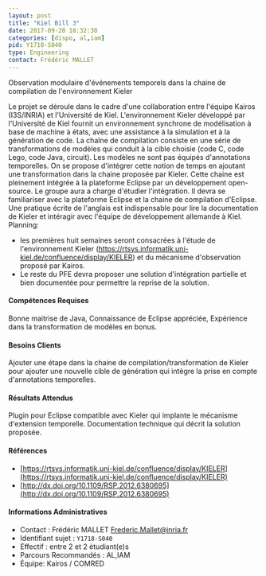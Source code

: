 ```yaml
---
layout: post
title: "Kiel Bill 3"
date: 2017-09-20 18:32:30
categories: [dispo, al,iam]
pid: Y1718-S040
type: Engineering
contact: Frédéric MALLET
---
```

       
Observation modulaire d'événements temporels dans la chaine de compilation de l'environnement Kieler

Le projet se déroule dans le cadre d'une collaboration entre l'équipe Kairos (I3S/INRIA) et l'Université de Kiel. 
L'environnement Kieler développé par l'Université de Kiel fournit un environnement synchrone de modélisation à base de machine à états, avec une assistance à la simulation et à la génération de code. La chaîne de compilation consiste en une série de transformations de modèles qui conduit à la cible choisie (code C, code Lego, code Java, circuit). Les modèles ne sont pas équipés d'annotations temporelles. On se propose d'intégrer cette notion de temps en ajoutant une transformation dans la chaine proposée par Kieler. Cette chaine est pleinement intégrée à la plateforme Eclipse par un développement open-source.
Le groupe aura a charge d'étudier l'intégration. Il devra se familiariser avec la plateforme Eclipse et la chaine de compilation d'Eclipse. Une pratique écrite de l'anglais est indispensable pour lire la documentation de Kieler et intéragir avec l'équipe de développement allemande à Kiel.
Planning:
- les premières huit semaines seront consacrées à l'étude de l'environnement Kieler (https://rtsys.informatik.uni-kiel.de/confluence/display/KIELER) et du mécanisme d'observation proposé par Kairos.
- Le reste du PFE devra proposer une solution d'intégration partielle et bien documentée pour permettre la reprise de la solution.

#### Compétences Requises
Bonne maitrise de Java, Connaissance de Eclipse appréciée, Expérience dans la transformation de modèles en bonus.



     

#### Besoins Clients
Ajouter une étape dans la chaine de compilation/transformation de Kieler pour ajouter une nouvelle cible de génération qui intègre la prise en compte d'annotations temporelles.

#### Résultats Attendus
Plugin pour Eclipse compatible avec Kieler qui implante le mécanisme d'extension temporelle.
Documentation technique qui décrit la solution proposée.

#### Références

  * [https://rtsys.informatik.uni-kiel.de/confluence/display/KIELER](https://rtsys.informatik.uni-kiel.de/confluence/display/KIELER)
  * [http://dx.doi.org/10.1109/RSP.2012.6380695](http://dx.doi.org/10.1109/RSP.2012.6380695)

#### Informations Administratives
  * Contact : Frédéric MALLET <Frederic.Mallet@inria.fr>
  * Identifiant sujet : `Y1718-S040`
  * Effectif : entre 2 et 2 étudiant(e)s
  * Parcours Recommandés : AL,IAM
  * Équipe: Kairos / COMRED

     